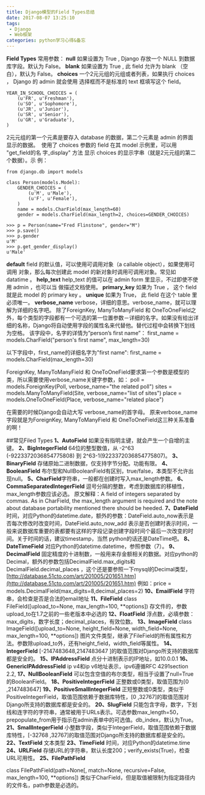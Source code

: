 ```yaml
---
title: Django模型的Field Types总结
date: 2017-08-07 13:25:10
tags: 
 - Django
 - Web框架
categories: python学习心得&备忘
---
```


**Field Types**
常用参数：
**null**
如果设置为 True , Django 存放一个 NULL 到数据库字段。默认为 False。
**blank**
如果设置为 True , 此 field 允许为 blank （空白），默认为 False。
**choices**
一个2元元组的元组或者列表，如果执行 choices ， Django 的 admin 就会使用 选择框而不是标准的 text 框填写这个 field。
```
YEAR_IN_SCHOOL_CHOICES = (
    (u'FR', u'Freshman'),
    (u'SO', u'Sophomore'),
    (u'JR', u'Junior'),
    (u'SR', u'Senior'),
    (u'GR', u'Graduate'),
)
```
<!-- more -->
2元元组的第一个元素是要存入 database 的数据，第二个元素是 admin 的界面 显示的数据。 
使用了 choices 参数的 field 在其 model 示例里，可以用 "get_field的名 字_display" 方法 显示 choices 的显示字串（就是2元元组的第二个数据）。示 例：
```
from django.db import models

class Person(models.Model):
    GENDER_CHOICES = (
        (u'M', u'Male'),
        (u'F', u'Female'),
    )
    name = models.CharField(max_length=60)
    gender = models.CharField(max_length=2, choices=GENDER_CHOICES)
```
```
>>> p = Person(name="Fred Flinstone", gender="M")
>>> p.save()
>>> p.gender
u'M'
>>> p.get_gender_display()
u'Male'
```
**default**
field 的默认值，可以使用可调用对象（a callable object），如果使用可调用 对象，那么每次创建此 model 的新对象时调用可调用对象。常见如 datatime 。
**help_text**
help_text 的值可以在 admin form 里显示，不过即使不使用 admin ，也可以当 做描述文档使用。
**primary_key**
如果为 True ， 这个 field 就是此 model 的 primary key 。
**unique**
如果为 True， 此 field 在这个 table 里必须唯一。
**verbose_name**
verbose，详细的意思。verbose_name，就可以理解为详细的名字吧。
除了ForeignKey, ManyToManyField 和 OneToOneField之外，每个类型的字段都有一个可选的第一位置参数－详细的名字。如果没有给出详细的名称，Django将自动使用字段的属性名来代替他。替代过程中会转换下划线为空格。
该字段中，名字的详情为”person’s first name”：
first_name = models.CharField("person's first name", max_length=30)

以下字段中，first_name的详细名字为"first name":
first_name = models.CharField(max_length=30)

ForeignKey, ManyToManyField 和 OneToOneField要求第一个参数是模型的类，所以需要使用verbose_name关键字参数，如：
poll = models.ForeignKey(Poll, verbose_name="the related poll")
sites = models.ManyToManyField(Site, verbose_name="list of sites")
place = models.OneToOneField(Place, verbose_name="related place")

在需要的时候Django会自动大写 verbose_name的首字母。
原来verbose_name字段就是为ForeignKey, ManyToManyField 和 OneToOneField这三种关系准备的啊！

##常见Filed Types
**1、AutoField**
如果没有指明主键，就会产生一个自增的主键。
**2、BigIntegerField**
64位的整型数值，从 -2^63 (-9223372036854775808) 到 2^63-1(9223372036854775807)。
**3、BinaryField**
存储原始二进制数据，仅支持字节分配。功能有限。
**4、BooleanField**
布尔型和NullBooleanField有区别，true/false，本类型不允许出现null。
**5、CharField**字符串，一般都在创建时写入max_length参数。
**6、CommaSeparatedIntegerField**
逗号分隔的整数，考虑到数据库的移植性，max_length参数应该必选。
原文解释：A field of integers separated by commas. As in CharField, the max_length argument is required and the note about database portability mentioned there should be heeded.
**7、DateField**
时间，对应Python的datetime.date，额外的参数：DateField.auto_now表示是否每次修改时改变时间，DateField.auto_now_add 表示是否创建时表示时间，一般来说数据库重要的表都要有这样的字段记录创建字段时间个最后一次改变的时间。关于时间的话，建议timestamp，当然 python的话还是DateTime吧。
**8、DateTimeField**
对应Python的datetime.datetime，参照参数（7）。
**9、DecimalField**
固定精度的十进制数，一般用来存金额相关的数据。对应python的Decimal，额外的参数包括DecimalField.max_digits和DecimalField.decimal_places ，这个还是要参照一下mysql的Decimal类型，[http://database.51cto.com/art/201005/201651.htm](http://database.51cto.com/art/201005/201651.htm)
例如：price = models.DecimalField(max_digits=8,decimal_places=2)
**10、EmailField**
字符串，会检查是否是合法的email地址
**11、FileField**
class FileField([upload_to=None, max_length=100, **options])
存文件的，参数upload_to在1.7之前的一些老版本中必选的
**12、FloatField**
浮点数，必填参数：max_digits，数字长度；decimal_places，有效位数。
**13、ImageField**
class ImageField([upload_to=None, height_field=None, width_field=None, max_length=100, **options])
图片文件类型，继承了FileField的所有属性和方法。参数除upload_to外，还有height_field，width_field等属性。
**14、IntegerField**
[-2147483648,2147483647 ]的取值范围对Django所支持的数据库都是安全的。
**15、IPAddressField**
点分十进制表示的IP地址，如10.0.0.1
**16、GenericIPAddressField**
ip v4和ip v6地址表示，ipv6遵循RFC 4291section 2.2,
**17、NullBooleanField**
可以包含空值的布尔类型，相当于设置了null=True的BooleanField。
**18、PositiveIntegerField**
正整数或0类型，取值范围为[0 ,2147483647]
**19、PositiveSmallIntegerField**
正短整数或0类型，类似于PositiveIntegerField，取值范围依赖于数据库特性，[0 ,32767]的取值范围对Django所支持的数据库都是安全的。
**20、SlugField**
只能包含字母，数字，下划线和连字符的字符串，通常被用于URLs表示。可选参数max_length=50，prepopulate_from用于指示在admin表单中的可选值。db_index，默认为True。
**21、SmallIntegerField**
小整数字段，类似于IntegerField，取值范围依赖于数据库特性，[-32768 ,32767]的取值范围对Django所支持的数据库都是安全的。
**22、TextField**
文本类型
**23、TimeField**
时间，对应Python的datetime.time
**24、URLField**
存储URL的字符串，默认长度200；verify_exists(True)，检查URL可用性。
**25、FilePathField**

class FilePathField(path=None[, match=None, recursive=False, max_length=100, **options])
类似于CharField，但是取值被限制为指定路径内的文件名，path参数是必选的。
